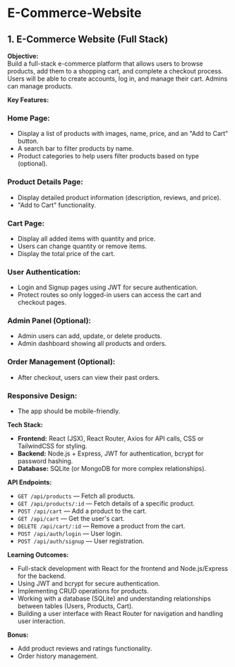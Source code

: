 # E-Commerce-Website

## 1. E-Commerce Website (Full Stack)

**Objective:**  
Build a full-stack e-commerce platform that allows users to browse products, add them to a shopping cart, and complete a checkout process. Users will be able to create accounts, log in, and manage their cart. Admins can manage products.

**Key Features:**

### Home Page:
- Display a list of products with images, name, price, and an "Add to Cart" button.
- A search bar to filter products by name.
- Product categories to help users filter products based on type (optional).

### Product Details Page:
- Display detailed product information (description, reviews, and price).
- "Add to Cart" functionality.

### Cart Page:
- Display all added items with quantity and price.
- Users can change quantity or remove items.
- Display the total price of the cart.

### User Authentication:
- Login and Signup pages using JWT for secure authentication.
- Protect routes so only logged-in users can access the cart and checkout pages.

### Admin Panel (Optional):
- Admin users can add, update, or delete products.
- Admin dashboard showing all products and orders.

### Order Management (Optional):
- After checkout, users can view their past orders.

### Responsive Design:
- The app should be mobile-friendly.

**Tech Stack:**
- **Frontend:** React (JSX), React Router, Axios for API calls, CSS or TailwindCSS for styling.
- **Backend:** Node.js + Express, JWT for authentication, bcrypt for password hashing.
- **Database:** SQLite (or MongoDB for more complex relationships).

**API Endpoints:**
- `GET /api/products` — Fetch all products.
- `GET /api/products/:id` — Fetch details of a specific product.
- `POST /api/cart` — Add a product to the cart.
- `GET /api/cart` — Get the user's cart.
- `DELETE /api/cart/:id` — Remove a product from the cart.
- `POST /api/auth/login` — User login.
- `POST /api/auth/signup` — User registration.

**Learning Outcomes:**
- Full-stack development with React for the frontend and Node.js/Express for the backend.
- Using JWT and bcrypt for secure authentication.
- Implementing CRUD operations for products.
- Working with a database (SQLite) and understanding relationships between tables (Users, Products, Cart).
- Building a user interface with React Router for navigation and handling user interaction.

**Bonus:**
- Add product reviews and ratings functionality.
- Order history management.
